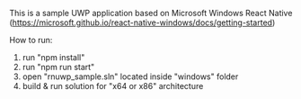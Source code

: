 This is a sample UWP application based on Microsoft Windows React Native (https://microsoft.github.io/react-native-windows/docs/getting-started)

How to run:
1. run "npm install"
2. run "npm run start"
3. open "rnuwp_sample.sln" located inside "windows" folder
4. build & run solution for "x64 or x86" architecture